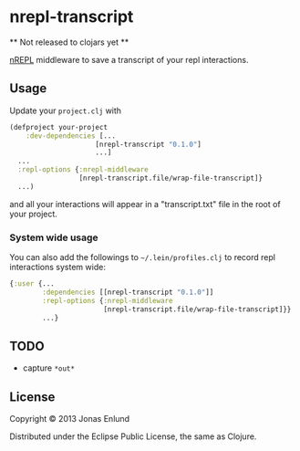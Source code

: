 # nrepl-transcript

** Not released to clojars yet **

[nREPL](https://github.com/clojure/tools.nrepl) middleware to save a transcript of your repl interactions.

## Usage

Update your `project.clj` with

```clojure
(defproject your-project
	:dev-dependencies [...
                     [nrepl-transcript "0.1.0"]
                     ...]
  ...
  :repl-options {:nrepl-middleware
                 [nrepl-transcript.file/wrap-file-transcript]}
  ...)
```

and all your interactions will appear in a "transcript.txt" file in the root of your project.

### System wide usage

You can also add the followings to `~/.lein/profiles.clj` to record repl interactions system wide:

```clojure
{:user {...
        :dependencies [[nrepl-transcript "0.1.0"]]
        :repl-options {:nrepl-middleware
                       [nrepl-transcript.file/wrap-file-transcript]}}
        ...}
```


## TODO
* capture `*out*`

## License

Copyright © 2013 Jonas Enlund

Distributed under the Eclipse Public License, the same as Clojure.
